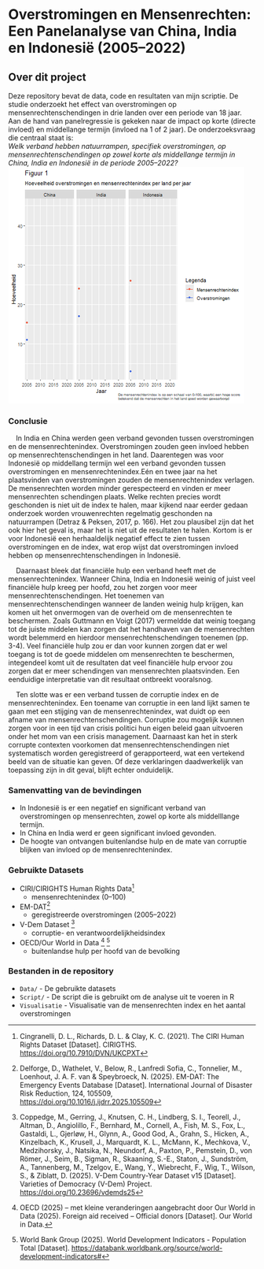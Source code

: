 # Overstromingen en Mensenrechten: Een Panelanalyse van China, India en Indonesië (2005–2022)
## Over dit project
Deze repository bevat de data, code en resultaten van mijn scriptie. De studie onderzoekt het effect van overstromingen op mensenrechtenschendingen in drie landen over een periode van 18 jaar. Aan de hand van panelregressie is gekeken naar de impact op korte (directe invloed) en middellange termijn (invloed na 1 of 2 jaar). De onderzoeksvraag die centraal staat is:   
_Welk verband hebben natuurrampen, specifiek overstromingen, op mensenrechtenschendingen op zowel korte als middellange termijn in China, India en Indonesië in de periode 2005–2022?_   
![](https://github.com/marleen101/Scriptie/blob/main/Visualisatie/Plot-animatie.gif)

### Conclusie

&nbsp;&nbsp;&nbsp;&nbsp;In India en China werden geen verband gevonden tussen overstromingen en de mensenrechtenindex.  Overstromingen zouden geen invloed hebben op mensenrechtenschendingen in het land. Daarentegen was voor Indonesië op middellang termijn wel een verband gevonden tussen overstromingen en mensenrechtenindex.Eén en twee jaar na het plaatsvinden van overstromingen zouden de mensenrechtenindex verlagen. De mensenrechten worden minder gerespecteerd en vinden er meer mensenrechten schendingen plaats. Welke rechten precies wordt geschonden is niet uit de index te halen, maar kijkend naar eerder gedaan onderzoek worden vrouwenrechten regelmatig geschonden na natuurrampen (Detraz & Peksen, 2017, p. 166). Het zou plausibel zijn dat het ook hier het geval is, maar het is niet uit de resultaten te halen. Kortom is er voor Indonesië een herhaaldelijk negatief effect te zien tussen overstromingen en de index, wat erop wijst dat overstromingen invloed hebben op mensenrechtenschendingen in Indonesië.  

&nbsp;&nbsp;&nbsp;&nbsp;Daarnaast bleek dat financiële hulp een verband heeft met de mensenrechtenindex. Wanneer China, India en Indonesië weinig of juist veel financiële hulp kreeg per hoofd, zou het zorgen voor meer mensenrechtenschendingen. Het toenemen van mensenrechtenschendingen wanneer de landen weinig hulp krijgen, kan komen uit het onvermogen van de overheid om de mensenrechten te beschermen. Zoals Guttmann en Voigt (2017) vermeldde dat weinig toegang tot de juiste middelen kan zorgen dat het handhaven van de mensenrechten wordt belemmerd en hierdoor mensenrechtenschendingen toenemen (pp. 3-4). Veel financiële hulp zou er dan voor kunnen zorgen dat er wel toegang is tot de goede middelen om mensenrechten te beschermen, integendeel komt uit de resultaten dat veel financiële hulp ervoor zou zorgen dat er meer schendingen van mensenrechten plaatsvinden. Een eenduidige interpretatie van dit resultaat ontbreekt vooralsnog.  

&nbsp;&nbsp;&nbsp;&nbsp;Ten slotte was er een verband tussen de corruptie index en de mensenrechtenindex. Een toename van corruptie in een land lijkt samen te gaan met een stijging van de mensenrechtenindex, wat duidt op een afname van mensenrechtenschendingen. Corruptie zou mogelijk kunnen zorgen voor in een tijd van crisis politici hun eigen beleid gaan uitvoeren onder het mom van een crisis management. Daarnaast kan het in sterk corrupte contexten voorkomen dat mensenrechtenschendingen niet systematisch worden geregistreerd of gerapporteerd, wat een vertekend beeld van de situatie kan geven. Of deze verklaringen daadwerkelijk van toepassing zijn in dit geval, blijft echter onduidelijk.

### Samenvatting van de bevindingen
- In Indonesië is er een negatief en significant verband van overstromingen op mensenrechten, zowel op korte als middelllange termijn.  
- In China en India werd er geen significant invloed gevonden.  
- De hoogte van ontvangen buitenlandse hulp en de mate van corruptie blijken van invloed op de mensenrechtenindex.



### Gebruikte Datasets
- CIRI/CIRIGHTS Human Rights Data[^1] 
  - mensenrechtenindex (0–100)  
- EM-DAT[^2]
  - geregistreerde overstromingen (2005–2022)
- V-Dem Dataset [^3]
  - corruptie- en verantwoordelijkheidsindex
- OECD/Our World in Data [^4] [^5] 
  - buitenlandse hulp per hoofd van de bevolking

 ### Bestanden in de repository
 * `Data/` - De gebruikte datasets
 * `Script/` - De script die is gebruikt om de analyse uit te voeren in R
 * `Visualisatie` - Visualisatie van de mensenrechten index en het aantal overstromingen


[^1]: Cingranelli, D. L., Richards, D. L. & Clay, K. C. (2021). The CIRI Human Rights Dataset [Dataset]. CIRIGTHS. https://doi.org/10.7910/DVN/UKCPXT   
[^2]: Delforge, D., Wathelet, V., Below, R., Lanfredi Sofia, C., Tonnelier, M., Loenhout, J. A. F. van & Speybroeck, N. (2025). EM-DAT: The Emergency Events Database [Dataset]. International Journal of Disaster Risk Reduction, 124, 105509, https://doi.org/10.1016/j.ijdrr.2025.105509  
[^3]: Coppedge, M., Gerring, J., Knutsen, C. H., Lindberg, S. I., Teorell, J., Altman, D., Angiolillo, F., Bernhard, M., Cornell, A., Fish, M. S., Fox, L., Gastaldi, L., Gjerløw, H., Glynn, A., Good God, A., Grahn, S., Hicken, A., Kinzelbach, K., Krusell, J., Marquardt, K. L., McMann, K., Mechkova, V., Medzihorsky, J., Natsika, N., Neundorf, A., Paxton, P., Pemstein, D., von Römer, J., Seim, B., Sigman, R., Skaaning, S.-E., Staton, J., Sundström, A., Tannenberg, M., Tzelgov, E., Wang, Y., Wiebrecht, F., Wig, T., Wilson, S., & Ziblatt, D. (2025). V-Dem Country-Year Dataset v15 [Dataset]. Varieties of Democracy (V-Dem) Project. https://doi.org/10.23696/vdemds25  
[^4]: OECD (2025) – met kleine veranderingen aangebracht door Our World in Data (2025). Foreign aid received – Official donors [Dataset]. Our World in Data. 
[^5]: World Bank Group (2025). World Development Indicators - Population Total [Dataset]. https://databank.worldbank.org/source/world-development-indicators#
 
